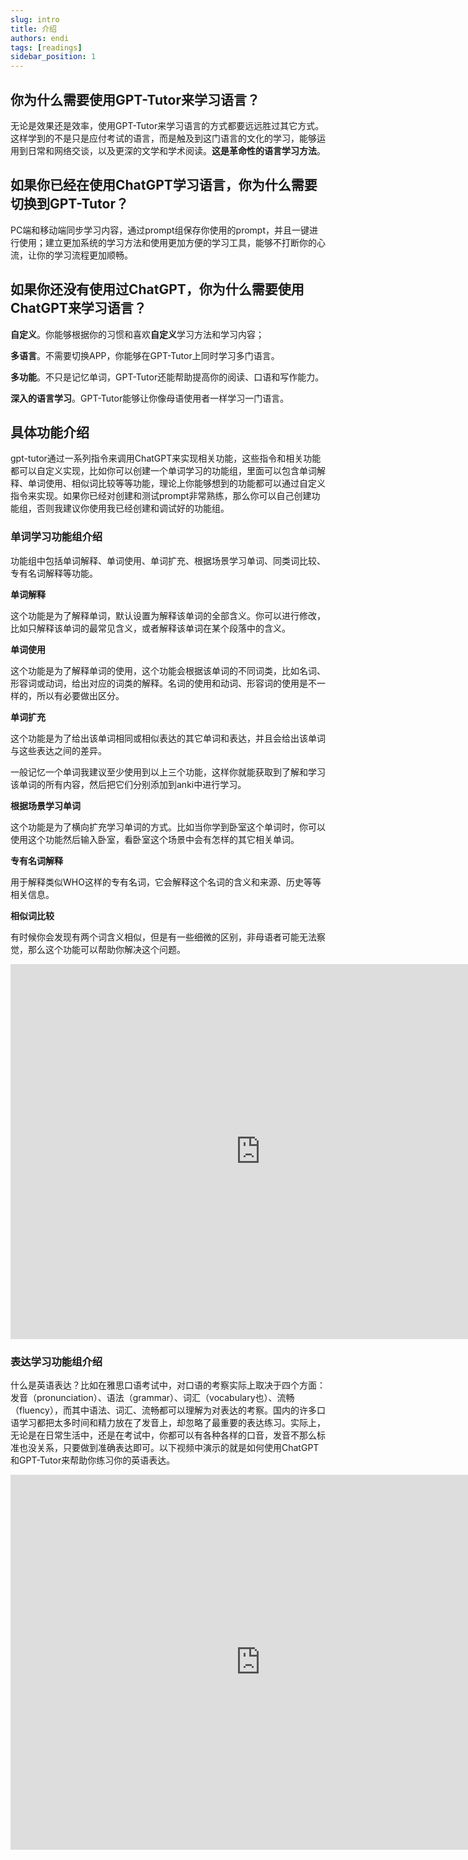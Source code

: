 ```yaml
---
slug: intro
title: 介绍
authors: endi
tags: [readings]
sidebar_position: 1
---
```



## **你为什么需要使用GPT-Tutor来学习语言？**

无论是效果还是效率，使用GPT-Tutor来学习语言的方式都要远远胜过其它方式。这样学到的不是只是应付考试的语言，而是触及到这门语言的文化的学习，能够运用到日常和网络交谈，以及更深的文学和学术阅读。**这是革命性的语言学习方法**。

## **如果你已经在使用ChatGPT学习语言，你为什么需要切换到GPT-Tutor？**

PC端和移动端同步学习内容，通过prompt组保存你使用的prompt，并且一键进行使用；建立更加系统的学习方法和使用更加方便的学习工具，能够不打断你的心流，让你的学习流程更加顺畅。

## **如果你还没有使用过ChatGPT，你为什么需要使用ChatGPT来学习语言？**

**自定义**。你能够根据你的习惯和喜欢**自定义**学习方法和学习内容；

**多语言**。不需要切换APP，你能够在GPT-Tutor上同时学习多门语言。

**多功能**。不只是记忆单词，GPT-Tutor还能帮助提高你的阅读、口语和写作能力。

**深入的语言学习**。GPT-Tutor能够让你像母语使用者一样学习一门语言。

## 具体功能介绍

gpt-tutor通过一系列指令来调用ChatGPT来实现相关功能，这些指令和相关功能都可以自定义实现，比如你可以创建一个单词学习的功能组，里面可以包含单词解释、单词使用、相似词比较等等功能，理论上你能够想到的功能都可以通过自定义指令来实现。如果你已经对创建和测试prompt非常熟练，那么你可以自己创建功能组，否则我建议你使用我已经创建和调试好的功能组。

### 单词学习功能组介绍
功能组中包括单词解释、单词使用、单词扩充、根据场景学习单词、同类词比较、专有名词解释等功能。



**单词解释**

这个功能是为了解释单词，默认设置为解释该单词的全部含义。你可以进行修改，比如只解释该单词的最常见含义，或者解释该单词在某个段落中的含义。

**单词使用**

这个功能是为了解释单词的使用，这个功能会根据该单词的不同词类，比如名词、形容词或动词，给出对应的词类的解释。名词的使用和动词、形容词的使用是不一样的，所以有必要做出区分。

**单词扩充**

这个功能是为了给出该单词相同或相似表达的其它单词和表达，并且会给出该单词与这些表达之间的差异。

一般记忆一个单词我建议至少使用到以上三个功能，这样你就能获取到了解和学习该单词的所有内容，然后把它们分别添加到anki中进行学习。

**根据场景学习单词**

这个功能是为了横向扩充学习单词的方式。比如当你学到卧室这个单词时，你可以使用这个功能然后输入卧室，看卧室这个场景中会有怎样的其它相关单词。

**专有名词解释**

用于解释类似WHO这样的专有名词，它会解释这个名词的含义和来源、历史等等相关信息。

**相似词比较**

有时候你会发现有两个词含义相似，但是有一些细微的区别，非母语者可能无法察觉，那么这个功能可以帮助你解决这个问题。

<iframe width="800" height="600" src="https://www.youtube.com/embed/Y7VQjG_OTUg" title="YouTube video player" frameborder="0" allow="accelerometer; autoplay; clipboard-write; encrypted-media; gyroscope; picture-in-picture; web-share" allowfullscreen="true"></iframe>



### 表达学习功能组介绍

什么是英语表达？比如在雅思口语考试中，对口语的考察实际上取决于四个方面：发音（pronunciation）、语法（grammar）、词汇（vocabulary也）、流畅（fluency），而其中语法、词汇、流畅都可以理解为对表达的考察。国内的许多口语学习都把太多时间和精力放在了发音上，却忽略了最重要的表达练习。实际上，无论是在日常生活中，还是在考试中，你都可以有各种各样的口音，发音不那么标准也没关系，只要做到准确表达即可。以下视频中演示的就是如何使用ChatGPT和GPT-Tutor来帮助你练习你的英语表达。


<iframe width="800" height="600" src="https://www.youtube.com/embed/8GQfVn7IkDU" title="YouTube video player" frameborder="0" allow="accelerometer; autoplay; clipboard-write; encrypted-media; gyroscope; picture-in-picture; web-share" allowfullscreen="true"></iframe>
